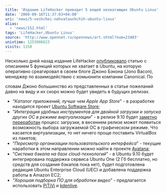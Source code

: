 ```yaml
---
title: 'Издание LifeHacker приводит 5 вещей нехватающих Ubuntu Linux'
date: '2009-09-16T11:37:03+04:00'
uri: 'news/5-veshchei-nehvataushchih-ubuntu-linux'
alias: 
  - 'news/152.html'
tags: 'LifeHacker,Ubuntu Linux'
source: 'http://www.opennet.ru/opennews/art.shtml?num=23403'
unixtime: 1253086623
visits: 1158
---
```

Несколько дней назад издание LifeHacker [опубликовало](http://lifehacker.com/5355900/five-features-we-want-to-see-in-ubuntu) статью с описанием 5 функций которых не хватает в Ubuntu, на которую оперативно среагировал в своем блоге Джоно Бэкона (Jono Bacon), менеджер по взаимодействию с комьюнити компании Canonical. По

словам Джоно большинство из представленных в статье пожеланий давно на виду и их скоро можно будет увидеть в будущих релизах.

*   “*Каталог приложений, лучше чем Apple App Store*” - в разработке находится проект [Ubuntu Software Store](https://wiki.ubuntu.com/SoftwareStore);
*   ”*Интеграция удобных инструментов для двойной загрузки и запуска других ОС в режиме виртуализации*” - в релизе 9.10 будет [заметно переработан](https://wiki.ubuntu.com/DesktopExperienceTeam/KarmicBootExperienceDesignSpec) процесс загрузки, в весеннем релизе может появиться возможность выбора загружаемой ОС в графическом режиме. Что касается виртуализации, то нет ничего проще поставить VirtualBox из пакетов;
*   “*Пересмотр организации пользовательского интерфейса*” - текущие наработки в этом направлении можно найти в проекте [Ayatana](https://launchpad.net/ayatana);
*   “*Система бэкапа на базе cloud-технологий*” - в Ubuntu 9.10 будет интегрирована поддержка сервиса Ubuntu One (2 Гб бесплатно, но средств для создания бэкапов пока нет), будет подготовлена редакция Ubuntu Enterprise Cloud (UEC) и добавлена поддержка работы в Amazon EC2;
*   “*Хорошая подборка ПО для обработки видео*” - предлагается использовать [PiTiVi](http://www.pitivi.org/wiki/Main_Page) и [kdenlive](http://www.kdenlive.org/).
